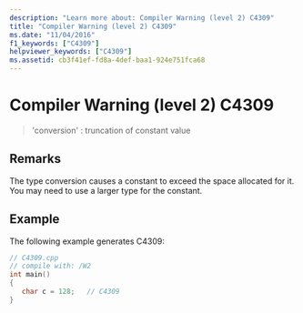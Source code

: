 ```yaml
---
description: "Learn more about: Compiler Warning (level 2) C4309"
title: "Compiler Warning (level 2) C4309"
ms.date: "11/04/2016"
f1_keywords: ["C4309"]
helpviewer_keywords: ["C4309"]
ms.assetid: cb3f41ef-fd8a-4def-baa1-924e751fca68
---
```

# Compiler Warning (level 2) C4309

> 'conversion' : truncation of constant value

## Remarks

The type conversion causes a constant to exceed the space allocated for it. You may need to use a larger type for the constant.

## Example

The following example generates C4309:

```cpp
// C4309.cpp
// compile with: /W2
int main()
{
   char c = 128;   // C4309
}
```
